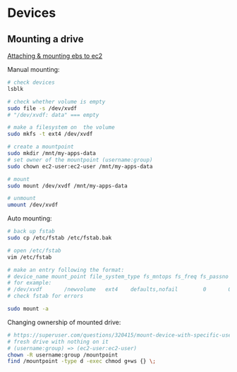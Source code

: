 # Devices

## Mounting a drive

[Attaching & mounting ebs to ec2](https://devopscube.com/mount-ebs-volume-ec2-instance/)

Manual mounting:

```bash
# check devices
lsblk

# check whether volume is empty
sudo file -s /dev/xvdf
# "/dev/xvdf: data" === empty

# make a filesystem on  the volume
sudo mkfs -t ext4 /dev/xvdf

# create a mountpoint
sudo mkdir /mnt/my-apps-data
# set owner of the mountpoint (username:group)
sudo chown ec2-user:ec2-user /mnt/my-apps-data

# mount
sudo mount /dev/xvdf /mnt/my-apps-data

# unmount
umount /dev/xvdf
```


Auto mounting:

```bash
# back up fstab
sudo cp /etc/fstab /etc/fstab.bak

# open /etc/fstab
vim /etc/fstab

# make an entry following the format:
# device_name mount_point file_system_type fs_mntops fs_freq fs_passno
# for example:
# /dev/xvdf       /newvolume   ext4    defaults,nofail        0       0
# check fstab for errors

sudo mount -a
```


Changing ownership of mounted drive:

```sh
# https://superuser.com/questions/320415/mount-device-with-specific-user-rights
# fresh drive with nothing on it
# (username:group) => (ec2-user:ec2-user)
chown -R username:group /mountpoint
find /mountpoint -type d -exec chmod g+ws {} \;
```
